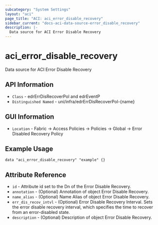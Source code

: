 ```yaml
---
subcategory: "System Settings"
layout: "aci"
page_title: "ACI: aci_error_disable_recovery"
sidebar_current: "docs-aci-data-source-error_disable_recovery"
description: |-
  Data source for ACI Error Disable Recovery
---
```


# aci_error_disable_recovery #

Data source for ACI Error Disable Recovery


## API Information ##

* `Class` - edrErrDisRecoverPol and edrEventP
* `Distinguished Named` - uni/infra/edrErrDisRecoverPol-{name}

## GUI Information ##

* `Location` - Fabric -> Access Policies -> Policies -> Global -> Error Disabled Recovery Policy



## Example Usage ##

```hcl
data "aci_error_disable_recovery" "example" {}
```

## Attribute Reference ##
* `id` - Attribute id set to the Dn of the Error Disable Recovery.
* `annotation` - (Optional) Annotation of object Error Disable Recovery.
* `name_alias` - (Optional) Name Alias of object Error Disable Recovery.
* `err_dis_recov_intvl` - (Optional) Error Disable Recovery Interval. Sets the error disable recovery interval, which specifies the time to recover from an error-disabled state.
* `description` - (Optional) Description of object Error Disable Recovery.
